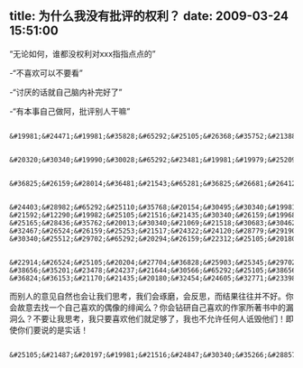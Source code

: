 title: 为什么我没有批评的权利？
date: 2009-03-24 15:51:00
---

&#8220;&#26080;&#35770;&#22914;&#20309;&#65292;&#35841;&#37117;&#27809;&#26435;&#21033;&#23545;xxx&#25351;&#25351;&#28857;&#28857;&#30340;&#8221;

 -&#8220;&#19981;&#21916;&#27426;&#21487;&#20197;&#19981;&#35201;&#30475;&#8221;

 -&#8220;&#35752;&#21388;&#30340;&#35805;&#23601;&#33258;&#24049;&#33041;&#20869;&#34917;&#23436;&#22909;&#20102;&#8221;

 -&#8220;&#26377;&#26412;&#20107;&#33258;&#24049;&#20570;&#38463;&#65292;&#25209;&#35780;&#21035;&#20154;&#24178;&#22043;&#8221;

  

     &#19981;&#24471;&#19981;&#35828;&#65292;&#25105;&#26368;&#35752;&#21388;&#30340;&#23601;&#26159;&#36825;&#31181;&#35328;&#35770;&#12290;&#20309;&#20026;&#26435;&#21033;&#65311;&#37027;&#25105;&#21435;&#21738;&#37324;&#8220;&#20080;&#8221;&#36825;&#26679;&#30340;&#26435;&#21033;&#21602;&#65311;&#35841;&#26469;&#35268;&#23450;&#26377;&#36825;&#26679;&#30340;&#26435;&#21033;&#65311;&#35841;&#26469;&#35268;&#23450;&#37027;&#20123;&#21487;&#20197;&#35268;&#23450;&#25105;&#26377;&#36825;&#26679;&#26435;&#21033;&#30340;&#20154;&#30340;&#26435;&#21033;&#65311;&#35841;&#26469;&#35268;&#23450;&#37027;&#20123;&#21487;&#20197;&#35268;&#23450;&#35841;&#26377;&#36164;&#26684;&#35268;&#23450;&#25105;&#26377;&#36825;&#26679;&#26435;&#21033;&#30340;&#20154;&#30340;&#26435;&#21033;&#30340;&#26435;&#21033;&#21602;&#65311;

     &#20320;&#30340;&#19990;&#30028;&#65292;&#23481;&#19981;&#19979;&#25209;&#35780;&#65311;&#21482;&#26159;&#22240;&#20026;&#20320;&#21388;&#24694;&#25209;&#35780;&#32780;&#35752;&#21388;&#21035;&#20154;&#25209;&#35780;&#20040;&#65311;

     &#36825;&#26159;&#28014;&#36481;&#21543;&#65281;&#36825;&#26681;&#26412;&#26159;&#22312;&#25746;&#23047;&#21543;&#65281;

     &#24403;&#28982;&#65292;&#25110;&#35768;&#20154;&#30495;&#30340;&#19981;&#21487;&#20197;&#29992;&#36947;&#29702;&#26469;&#25551;&#36848;&#12290;&#36825;&#37324;&#35762;&#20010;&#25925;&#20107;&#65292;&#26159;&#25105;&#26366;&#32463;&#30475;&#36807;&#30340;&#19968;&#26412;&#20070;&#37324;&#38754;&#30340;&#65306;&#25105;&#21644;&#19968;&#20010;&#26379;&#21451;&#21442;&#21152;&#19968;&#27425;&#28436;&#35762;&#65292;&#26159;&#26377;&#20851;&#19968;&#20010;&#36229;&#28982;&#20901;&#24819;&#20465;&#20048;&#37096;&#30340;&#65292;&#20182;&#20204;&#22312;&#25307;&#21215;&#20250; &#21592;&#12290;&#19982;&#25105;&#21516;&#21435;&#30340;&#26159;&#19968;&#20301;&#30740;&#31350;&#36923;&#36753;&#20851;&#31995;&#21644;&#31526;&#21495;&#30340;&#19987;&#23478;&#65292;&#25105;&#20204;&#21548;&#30340;&#37117;&#24456;&#35748;&#30495;&#12290;&#22312;&#26368;&#21518;&#30340;&#25552;&#38382;&#38454;&#27573;&#65292;&#25105;&#30340;&#26379;&#21451;&#31532;&#19968;&#20010;&#20030;&#25163;&#25552;&#38382;&#65292;&#28982;&#21518;&#20182;&#29992;&#20196;&#20154;&#26080;&#27861;&#36136;&#30097;&#30340;&#36923;&#36753;&#25512;&#29702;&#35777;&#26126;&#20102;&#21018; &#25165;&#28436;&#35762;&#20013;&#30340;&#21069;&#21518;&#30683;&#30462;&#65292;&#19981;&#20805;&#20998;&#30340;&#35770;&#25454;&#21644;&#21508;&#31181;&#36923;&#36753;&#38169;&#35823;&#65292;&#20351;&#24471;&#28436;&#35762;&#32773;&#26368;&#21518;&#37117;&#19981;&#24471;&#19981;&#21516;&#24847;&#25105;&#26379;&#21451;&#30340;&#24847;&#35265;&#20540;&#24471;&#21442;&#32771;&#12290;&#32780;&#32467;&#26524;&#24590;&#20040;&#26679;&#65311;&#27809;&#20154;&#21442;&#21152;&#36825;&#20010;&#20465;&#20048;&#37096;&#20102;&#20040;&#65311;&#19981;&#65281;&#26368;&#21518;&#30340; &#32467;&#26524;&#26159;&#25253;&#21517;&#24322;&#24120;&#28779;&#29190;&#65292;&#25105;&#35810;&#38382;&#20102;&#20960;&#20010;&#25253;&#21517;&#20102;&#30340;&#20154;&#65292;&#20182;&#20204;&#26377;&#30340;&#20154;&#35828;&#33258;&#24049;&#26412;&#26469;&#36824;&#29369;&#35947;&#19981;&#20915;&#65292;&#20294;&#26159;&#21548;&#21040;&#25105;&#26379;&#21451;&#30340;&#35762;&#35805;&#20043;&#21518;&#23601;&#19979;&#23450;&#20915;&#24515;&#20102;&#12290;&#25105;&#24320;&#22987;&#24576;&#30097;&#20182;&#20204;&#26681;&#26412;&#27809;&#21548;&#25026;&#25105;&#26379;&#21451; &#30340;&#25512;&#29702;&#65292;&#20294;&#26159;&#22312;&#25105;&#20180;&#32454;&#30424;&#38382;&#20043;&#21518;&#65292;&#25105;&#21457;&#29616;&#20182;&#20204;&#23436;&#20840;&#29702;&#35299;&#20102;&#65292;&#20294;&#36824;&#26159;&#22362;&#25345;&#35201;&#21442;&#21152;&#36825;&#20010;&#20465;&#20048;&#37096;&#12290;

     &#22914;&#26524;&#25105;&#20204;&#27704;&#36828;&#25903;&#25345;&#29702;&#24615;&#30340;&#19968;&#26041;&#65292;&#23601;&#20195;&#34920;&#25105;&#20204;&#24517;&#39035;&#19981;&#26029;&#30340;&#24605;&#32771;&#65292;&#32780;&#24605;&#32771;&#26412;&#36523;&#24448;&#24448;&#20063;&#26159;&#30171;&#33510;&#30340;&#65292;&#29702;&#24615;&#24605;&#32771;&#20043;&#21518;&#30340;&#32467;&#26524;&#20063;&#21487;&#33021;&#26159;&#30171;&#33510;&#30340;&#12290;&#25105;&#38656;&#35201;&#36523;&#20307;&#20581;&#24247;&#65292;&#25105;&#38656;&#35201;&#37329;&#38065;&#65292;&#25105; &#38656;&#35201;&#23478;&#24237;&#21644;&#30566;&#65292;&#25105;&#38656;&#35201;&#24037;&#20316;&#39034;&#21033;&#65292;&#25105;&#38656;&#35201;&#8230;&#8230;&#25105;&#38656;&#35201;&#8230;&#8230;&#25105;&#38656;&#35201;&#36825;&#20040;&#22810;&#19996;&#35199;&#65292;&#24605;&#32771;&#36215;&#26469;&#22810;&#32047;&#38463;&#65281;&#33609;&#27877;&#39532;&#65281;&#25105;&#24590;&#20040;&#20197;&#21069;&#27809;&#24819;&#21040;&#21602;&#65292;&#25105;&#21482;&#35201;&#20449;&#20315;&#36825;&#20123;&#19996;&#35199;&#25105;&#20840;&#33021;&#26377;&#38463;&#65292;&#25105; &#36824;&#36153;&#21170;&#21435;&#20180;&#32454;&#24605;&#32771;&#23398;&#20064;&#24178;&#22043;&#8230;&#8230;

 &#32780;&#21035;&#20154;&#30340;&#24847;&#35265;&#33258;&#28982;&#20063;&#20250;&#35753;&#25105;&#20204;&#24605;&#32771;&#65292;&#25105;&#20204;&#20250;&#29730;&#30952;&#65292;&#20250;&#21453;&#24605;&#65292;&#32780;&#32467;&#26524;&#24448;&#24448;&#24182;&#19981;&#22909;&#12290;&#20320;&#20250;&#25925;&#24847;&#21435;&#25214;&#19968;&#20010;&#33258;&#24049;&#21916;&#27426;&#30340;&#20598;&#20687;&#30340;&#32495;&#38395;&#20040;&#65311;&#20320;&#20250;&#38075;&#30740;&#33258;&#24049;&#21916;&#27426;&#30340;&#20316;&#23478;&#25152;&#33879;&#20070;&#20013;&#30340;&#28431;&#27934;&#20040;&#65311;&#19981;&#35201;&#35753;&#25105;&#24605;&#32771;&#65292;&#25105;&#21482;&#35201;&#21916;&#27426;&#20182;&#20204;&#23601;&#36275;&#22815;&#20102;&#65292;&#25105;&#20063;&#19981;&#20801;&#35768;&#20219;&#20309;&#20154;&#35787;&#27585;&#20182;&#20204;&#65281;&#21363;&#20351;&#20320;&#20204;&#35201;&#35828;&#30340;&#26159;&#23454;&#35805;&#65281;

     &#25105;&#21487;&#20197;&#19981;&#21516;&#24847;&#30340;&#35266;&#28857;&#65292;&#20294;&#26159;&#25105;&#35475;&#27515;&#25421;&#21355;&#20320;&#35828;&#35805;&#30340;&#26435;&#21033;&#65281;&#32780;&#25105;&#20063;&#24819;&#35475;&#27515;&#25421;&#21355;&#25105;&#33258;&#24049;&#35828;&#35805;&#30340;&#26435;&#21033;&#65292;&#25105;&#20063;&#24076;&#26395;&#24744;&#65292;&#20801;&#35768;&#25105;&#25209;&#35780;&#12290;&#20294;&#25105;&#20063;&#20250;&#27880;&#24847;&#65292;&#25105;&#20250;&#28201;&#26580;&#30340;&#25209;&#35780;&#65292;&#25105;&#20250;&#20180;&#32454;&#30340;&#20998;&#26512;&#65292;&#25105;&#20250;&#23613;&#37327;&#19981;&#21442;&#26434;&#33258;&#24049;&#30340;&#24863;&#24773;&#65292;&#25105;&#19981;&#20250;&#25915;&#20987;&#20219;&#20309;&#20154;&#65292;&#25105;&#21482;&#24819;&#34920;&#36798;&#25105;&#29420;&#29305;&#30340;&#24819;&#27861;&#12290;
 
